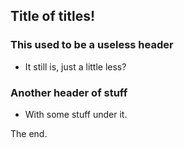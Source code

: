 ## Title of titles!

### This used to be a useless header

- It still is, just a little less?

### Another header of stuff

- With some stuff under it.


The end.
